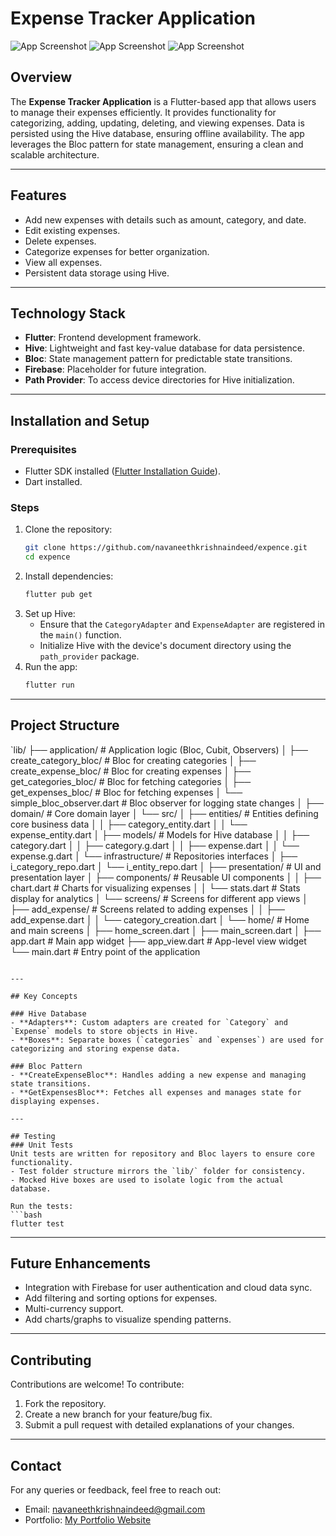 

# Expense Tracker Application

![App Screenshot](./assets/screenshots/1.jpeg)
![App Screenshot](./assets/screenshots/2.jpeg)
![App Screenshot](./assets/screenshots/3.jpeg)



## Overview
The **Expense Tracker Application** is a Flutter-based app that allows users to manage their expenses efficiently. It provides functionality for categorizing, adding, updating, deleting, and viewing expenses. Data is persisted using the Hive database, ensuring offline availability. The app leverages the Bloc pattern for state management, ensuring a clean and scalable architecture.

---

## Features
- Add new expenses with details such as amount, category, and date.
- Edit existing expenses.
- Delete expenses.
- Categorize expenses for better organization.
- View all expenses.
- Persistent data storage using Hive.

---

## Technology Stack
- **Flutter**: Frontend development framework.
- **Hive**: Lightweight and fast key-value database for data persistence.
- **Bloc**: State management pattern for predictable state transitions.
- **Firebase**: Placeholder for future integration.
- **Path Provider**: To access device directories for Hive initialization.

---

## Installation and Setup

### Prerequisites
- Flutter SDK installed ([Flutter Installation Guide](https://flutter.dev/docs/get-started/install)).
- Dart installed.

### Steps
1. Clone the repository:
   ```bash
   git clone https://github.com/navaneethkrishnaindeed/expence.git
   cd expence
   ```
2. Install dependencies:
   ```bash
   flutter pub get
   ```
3. Set up Hive:
   - Ensure that the `CategoryAdapter` and `ExpenseAdapter` are registered in the `main()` function.
   - Initialize Hive with the device's document directory using the `path_provider` package.
4. Run the app:
   ```bash
   flutter run
   ```

---

## Project Structure
`lib/
├── application/               # Application logic (Bloc, Cubit, Observers)
│   ├── create_category_bloc/  # Bloc for creating categories
│   ├── create_expense_bloc/   # Bloc for creating expenses
│   ├── get_categories_bloc/   # Bloc for fetching categories
│   ├── get_expenses_bloc/     # Bloc for fetching expenses
│   └── simple_bloc_observer.dart  # Bloc observer for logging state changes
│
├── domain/                    # Core domain layer
│   └── src/
│       ├── entities/          # Entities defining core business data
│       │   ├── category_entity.dart
│       │   └── expense_entity.dart
│       ├── models/            # Models for Hive database
│       │   ├── category.dart
│       │   ├── category.g.dart
│       │   ├── expense.dart
│       │   └── expense.g.dart
│       └── infrastructure/    # Repositories interfaces
│           ├── i_category_repo.dart
│           └── i_entity_repo.dart
│
├── presentation/              # UI and presentation layer
│   ├── components/            # Reusable UI components
│   │   ├── chart.dart         # Charts for visualizing expenses
│   │   └── stats.dart         # Stats display for analytics
│   └── screens/               # Screens for different app views
│       ├── add_expense/       # Screens related to adding expenses
│       │   ├── add_expense.dart
│       │   └── category_creation.dart
│       └── home/              # Home and main screens
│           ├── home_screen.dart
│           ├── main_screen.dart
│
├── app.dart                   # Main app widget
├── app_view.dart              # App-level view widget
└── main.dart                  # Entry point of the application

```

---

## Key Concepts

### Hive Database
- **Adapters**: Custom adapters are created for `Category` and `Expense` models to store objects in Hive.
- **Boxes**: Separate boxes (`categories` and `expenses`) are used for categorizing and storing expense data.

### Bloc Pattern
- **CreateExpenseBloc**: Handles adding a new expense and managing state transitions.
- **GetExpensesBloc**: Fetches all expenses and manages state for displaying expenses.

---

## Testing
### Unit Tests
Unit tests are written for repository and Bloc layers to ensure core functionality.
- Test folder structure mirrors the `lib/` folder for consistency.
- Mocked Hive boxes are used to isolate logic from the actual database.

Run the tests:
```bash
flutter test
```

---

## Future Enhancements
- Integration with Firebase for user authentication and cloud data sync.
- Add filtering and sorting options for expenses.
- Multi-currency support.
- Add charts/graphs to visualize spending patterns.

---

## Contributing
Contributions are welcome! To contribute:
1. Fork the repository.
2. Create a new branch for your feature/bug fix.
3. Submit a pull request with detailed explanations of your changes.


---

## Contact
For any queries or feedback, feel free to reach out:
- Email: navaneethkrishnaindeed@gmail.com
- Portfolio: [My Portfolio Website](https://navaneethkrishnaindeed.github.io/#/)

